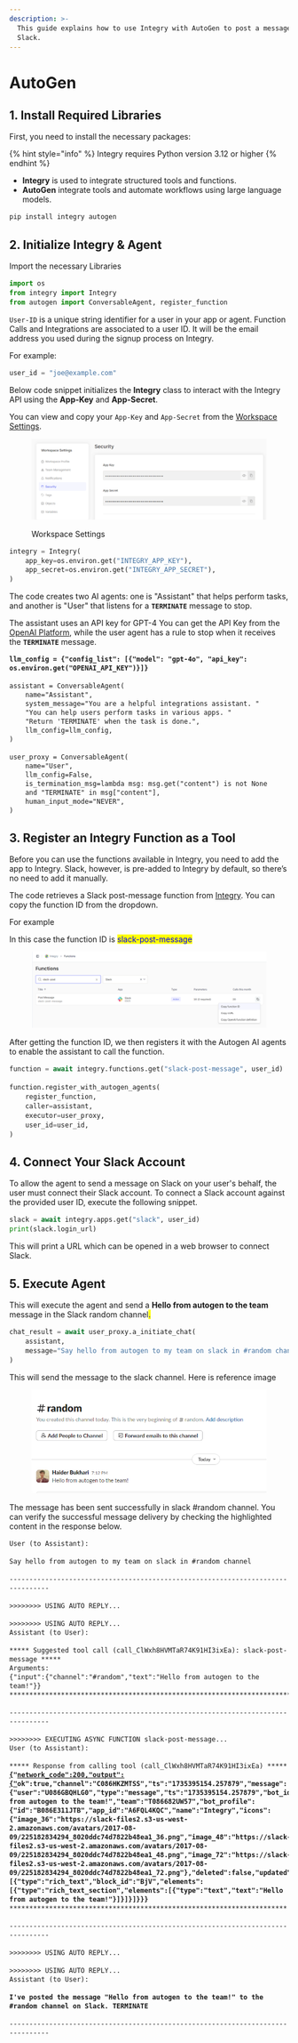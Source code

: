 ```yaml
---
description: >-
  This guide explains how to use Integry with AutoGen to post a message on
  Slack.
---
```


# AutoGen

## 1. Install Required Libraries

First, you need to install the necessary packages:

{% hint style="info" %}
Integry requires Python version 3.12 or higher
{% endhint %}

* **Integry** is used to integrate structured tools and functions.
* **AutoGen** integrate tools and automate workflows using large language models.

```python
pip install integry autogen
```

## 2. Initialize Integry & Agent

Import the necessary Libraries

```python
import os
from integry import Integry
from autogen import ConversableAgent, register_function
```

`User-ID` is a unique string identifier for a user in your app or agent. Function Calls and Integrations are associated to a user ID. It will be the email address you used during the signup process on Integry.

For example:

```python
user_id = "joe@example.com"
```

Below code snippet initializes the **Integry** class to interact with the Integry API using the **App-Key** and **App-Secret**.

You can view and copy your `App-Key` and `App-Secret` from the [Workspace Settings](https://app.integry.io/platform/workspace/security/).

<figure><img src="../../.gitbook/assets/image (6).png" alt=""><figcaption><p>Workspace Settings</p></figcaption></figure>

```python
integry = Integry(
    app_key=os.environ.get("INTEGRY_APP_KEY"),
    app_secret=os.environ.get("INTEGRY_APP_SECRET"),
)
```

The code creates two AI agents: one is "Assistant" that helps perform tasks, and another is "User" that listens for a **`TERMINATE`** message to stop.

The assistant uses an API key for GPT-4 You can get the API Key from the [OpenAI Platform](https://platform.openai.com/api-keys), while the user agent has a rule to stop when it receives the **`TERMINATE`** message.

<pre class="language-python" data-overflow="wrap"><code class="lang-python"><strong>llm_config = {"config_list": [{"model": "gpt-4o", "api_key": os.environ.get("OPENAI_API_KEY")}]}
</strong>
assistant = ConversableAgent(
    name="Assistant",
    system_message="You are a helpful integrations assistant. "
    "You can help users perform tasks in various apps. "
    "Return 'TERMINATE' when the task is done.",
    llm_config=llm_config,
)

user_proxy = ConversableAgent(
    name="User",
    llm_config=False,
    is_termination_msg=lambda msg: msg.get("content") is not None
    and "TERMINATE" in msg["content"],
    human_input_mode="NEVER",
)
</code></pre>

## 3. Register an Integry Function as a Tool

Before you can use the functions available in Integry, you need to add the app to Integry. Slack, however, is pre-added to Integry by default, so there’s no need to add it manually.

The code retrieves a Slack post-message function from [Integry](https://app.integry.io/platform/functions). You can copy the function ID from the dropdown.

For example

In this case the function ID is <mark style="color:blue;">slack-post-message</mark>

<figure><img src="../../.gitbook/assets/image (12).png" alt=""><figcaption></figcaption></figure>

After getting the function ID, we then registers it with the Autogen AI agents to enable the assistant to call the function.

```python
function = await integry.functions.get("slack-post-message", user_id)

function.register_with_autogen_agents(
    register_function,
    caller=assistant,
    executor=user_proxy,
    user_id=user_id,
)
```

## 4. **Connect Your Slack Account**

To allow the agent to send a message on Slack on your user's behalf, the user must connect their Slack account. To connect a Slack account against the provided user ID, execute the following snippet.

```python
slack = await integry.apps.get("slack", user_id)
print(slack.login_url)
```

This will print a URL which can be opened in a web browser to connect Slack.

## 5. Execute Agent

This will execute the agent and send a **Hello from autogen to the team** message in the Slack random channel<mark style="color:blue;">.</mark>

```python
chat_result = await user_proxy.a_initiate_chat(
    assistant,
    message="Say hello from autogen to my team on slack in #random channel",
)
```

This will send the message to the slack channel. Here is reference image

<figure><img src="../../.gitbook/assets/image.png" alt=""><figcaption></figcaption></figure>

The message has been sent successfully in slack #random channel. You can verify the successful message delivery by checking the highlighted content in the response below.

<pre class="language-json"><code class="lang-json">User (to Assistant):

Say hello from autogen to my team on slack in #random channel

--------------------------------------------------------------------------------

>>>>>>>> USING AUTO REPLY...

>>>>>>>> USING AUTO REPLY...
Assistant (to User):

***** Suggested tool call (call_ClWxh8HVMTaR74K91HI3ixEa): slack-post-message *****
Arguments: 
{"input":{"channel":"#random","text":"Hello from autogen to the team!"}}
***********************************************************************************

--------------------------------------------------------------------------------

>>>>>>>> EXECUTING ASYNC FUNCTION slack-post-message...
User (to Assistant):

***** Response from calling tool (call_ClWxh8HVMTaR74K91HI3ixEa) *****
<strong><a data-footnote-ref href="#user-content-fn-1">{</a>"<a data-footnote-ref href="#user-content-fn-2">network_code":200,"output":{"</a>ok":true,"channel":"C086HKZMTSS","ts":"1735395154.257879","message":{"user":"U086GBQHLG0","type":"message","ts":"1735395154.257879","bot_id":"B086E311JTB","app_id":"A6FQL4KQC","text":"Hello from autogen to the team!","team":"T086682UW57","bot_profile":{"id":"B086E311JTB","app_id":"A6FQL4KQC","name":"Integry","icons":{"image_36":"https://slack-files2.s3-us-west-2.amazonaws.com/avatars/2017-08-09/225182834294_8020ddc74d7822b48ea1_36.png","image_48":"https://slack-files2.s3-us-west-2.amazonaws.com/avatars/2017-08-09/225182834294_8020ddc74d7822b48ea1_48.png","image_72":"https://slack-files2.s3-us-west-2.amazonaws.com/avatars/2017-08-09/225182834294_8020ddc74d7822b48ea1_72.png"},"deleted":false,"updated":1734709233,"team_id":"T086682UW57"},"blocks":[{"type":"rich_text","block_id":"BjV","elements":[{"type":"rich_text_section","elements":[{"type":"text","text":"Hello from autogen to the team!"}]}]}]}}}
</strong>**********************************************************************

--------------------------------------------------------------------------------

>>>>>>>> USING AUTO REPLY...

>>>>>>>> USING AUTO REPLY...
Assistant (to User):

<strong>I've posted the message "Hello from autogen to the team!" to the #random channel on Slack. TERMINATE
</strong>
--------------------------------------------------------------------------------

</code></pre>

[^1]: This success response show's that message has been sent successfully in slack channel.

[^2]: This success response show's that message has been sent successfully in slack channel.
